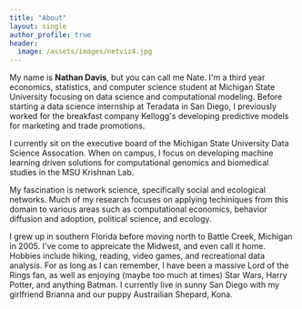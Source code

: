 ```yaml
---
title: "About"
layout: single
author_profile: true
header:
  image: /assets/images/netviz4.jpg
---
```

My name is **Nathan Davis**, but you can call me Nate. I'm a third year economics, statistics, and computer science student at Michigan State University focusing on data science and computational modeling. Before starting a data science internship at Teradata in San Diego, I previously worked for the breakfast company Kellogg's developing predictive models for marketing and trade promotions. 

I currently sit on the executive board of the Michigan State University Data Science Assocation. When on campus, I focus on developing machine learning driven solutions for computational genomics and biomedical studies in the MSU Krishnan Lab. 

My fascination is network science, specifically social and ecological networks. Much of my research focuses on applying techiniques from this domain to various areas such as computational economics, behavior diffusion and adoption, political science, and ecology. 

I grew up in southern Florida before moving north to Battle Creek, Michigan in 2005. I've come to appreicate the Midwest, and even call it home. Hobbies include hiking, reading, video games, and recreational data analysis. For as long as I can remember, I have been a massive Lord of the Rings fan, as well as enjoying (maybe too much at times) Star Wars, Harry Potter, and anything Batman. I currently live in sunny San Diego with my girlfriend Brianna and our puppy Austrailian Shepard, Kona.
